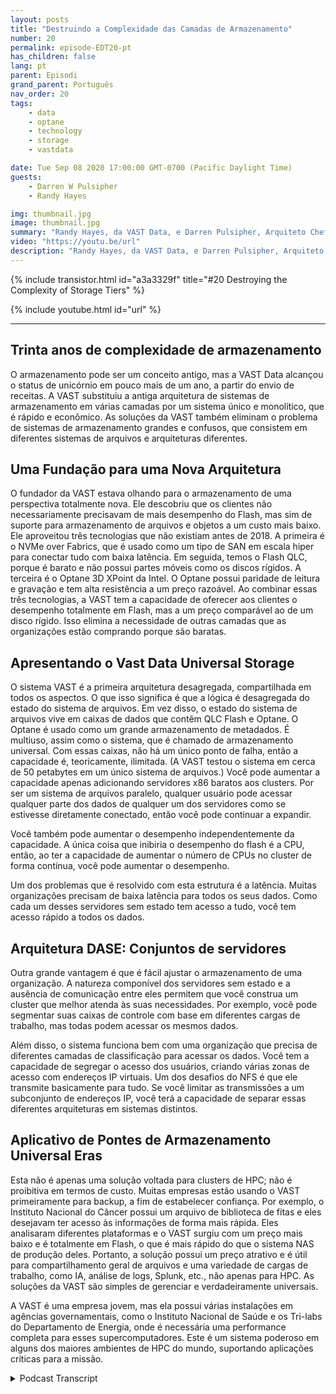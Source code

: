 ```yaml
---
layout: posts
title: "Destruindo a Complexidade das Camadas de Armazenamento"
number: 20
permalink: episode-EDT20-pt
has_children: false
lang: pt
parent: Episodi
grand_parent: Português
nav_order: 20
tags:
    - data
    - optane
    - technology
    - storage
    - vastdata

date: Tue Sep 08 2020 17:00:00 GMT-0700 (Pacific Daylight Time)
guests:
    - Darren W Pulsipher
    - Randy Hayes

img: thumbnail.jpg
image: thumbnail.jpg
summary: "Randy Hayes, da VAST Data, e Darren Pulsipher, Arquiteto Chefe de Soluções, Setor Público, da Intel, discutem a inovadora arquitetura de armazenamento da VAST Data que elimina a necessidade de camadas utilizando NVMe over Fabrics, QLC Flash e Optane 3D XPoint."
video: "https://youtu.be/url"
description: "Randy Hayes, da VAST Data, e Darren Pulsipher, Arquiteto Chefe de Soluções, Setor Público, da Intel, discutem a inovadora arquitetura de armazenamento da VAST Data que elimina a necessidade de camadas utilizando NVMe over Fabrics, QLC Flash e Optane 3D XPoint."
---
```


<div>
{% include transistor.html id="a3a3329f" title="#20 Destroying the Complexity of Storage Tiers" %}

{% include youtube.html id="url" %}
</div>

---

## Trinta anos de complexidade de armazenamento

O armazenamento pode ser um conceito antigo, mas a VAST Data alcançou o status de unicórnio em pouco mais de um ano, a partir do envio de receitas. A VAST substituiu a antiga arquitetura de sistemas de armazenamento em várias camadas por um sistema único e monolítico, que é rápido e econômico. As soluções da VAST também eliminam o problema de sistemas de armazenamento grandes e confusos, que consistem em diferentes sistemas de arquivos e arquiteturas diferentes.

## Uma Fundação para uma Nova Arquitetura

O fundador da VAST estava olhando para o armazenamento de uma perspectiva totalmente nova. Ele descobriu que os clientes não necessariamente precisavam de mais desempenho do Flash, mas sim de suporte para armazenamento de arquivos e objetos a um custo mais baixo. Ele aproveitou três tecnologias que não existiam antes de 2018. A primeira é o NVMe over Fabrics, que é usado como um tipo de SAN em escala hiper para conectar tudo com baixa latência. Em seguida, temos o Flash QLC, porque é barato e não possui partes móveis como os discos rígidos. A terceira é o Optane 3D XPoint da Intel. O Optane possui paridade de leitura e gravação e tem alta resistência a um preço razoável. Ao combinar essas três tecnologias, a VAST tem a capacidade de oferecer aos clientes o desempenho totalmente em Flash, mas a um preço comparável ao de um disco rígido. Isso elimina a necessidade de outras camadas que as organizações estão comprando porque são baratas.

## Apresentando o Vast Data Universal Storage

O sistema VAST é a primeira arquitetura desagregada, compartilhada em todos os aspectos. O que isso significa é que a lógica é desagregada do estado do sistema de arquivos. Em vez disso, o estado do sistema de arquivos vive em caixas de dados que contêm QLC Flash e Optane. O Optane é usado como um grande armazenamento de metadados. É multiuso, assim como o sistema, que é chamado de armazenamento universal. Com essas caixas, não há um único ponto de falha, então a capacidade é, teoricamente, ilimitada. (A VAST testou o sistema em cerca de 50 petabytes em um único sistema de arquivos.) Você pode aumentar a capacidade apenas adicionando servidores x86 baratos aos clusters. Por ser um sistema de arquivos paralelo, qualquer usuário pode acessar qualquer parte dos dados de qualquer um dos servidores como se estivesse diretamente conectado, então você pode continuar a expandir.

Você também pode aumentar o desempenho independentemente da capacidade. A única coisa que inibiria o desempenho do flash é a CPU, então, ao ter a capacidade de aumentar o número de CPUs no cluster de forma contínua, você pode aumentar o desempenho.

Um dos problemas que é resolvido com esta estrutura é a latência. Muitas organizações precisam de baixa latência para todos os seus dados. Como cada um desses servidores sem estado tem acesso a tudo, você tem acesso rápido a todos os dados.

## Arquitetura DASE: Conjuntos de servidores

Outra grande vantagem é que é fácil ajustar o armazenamento de uma organização. A natureza componível dos servidores sem estado e a ausência de comunicação entre eles permitem que você construa um cluster que melhor atenda às suas necessidades. Por exemplo, você pode segmentar suas caixas de controle com base em diferentes cargas de trabalho, mas todas podem acessar os mesmos dados.

Além disso, o sistema funciona bem com uma organização que precisa de diferentes camadas de classificação para acessar os dados. Você tem a capacidade de segregar o acesso dos usuários, criando várias zonas de acesso com endereços IP virtuais. Um dos desafios do NFS é que ele transmite basicamente para tudo. Se você limitar as transmissões a um subconjunto de endereços IP, você terá a capacidade de separar essas diferentes arquiteturas em sistemas distintos.

## Aplicativo de Pontes de Armazenamento Universal Eras

Esta não é apenas uma solução voltada para clusters de HPC; não é proibitiva em termos de custo. Muitas empresas estão usando o VAST primeiramente para backup, a fim de estabelecer confiança. Por exemplo, o Instituto Nacional do Câncer possui um arquivo de biblioteca de fitas e eles desejavam ter acesso às informações de forma mais rápida. Eles analisaram diferentes plataformas e o VAST surgiu com um preço mais baixo e é totalmente em Flash, o que é mais rápido do que o sistema NAS de produção deles. Portanto, a solução possui um preço atrativo e é útil para compartilhamento geral de arquivos e uma variedade de cargas de trabalho, como IA, análise de logs, Splunk, etc., não apenas para HPC. As soluções da VAST são simples de gerenciar e verdadeiramente universais.

A VAST é uma empresa jovem, mas ela possui várias instalações em agências governamentais, como o Instituto Nacional de Saúde e os Tri-labs do Departamento de Energia, onde é necessária uma performance completa para esses supercomputadores. Este é um sistema poderoso em alguns dos maiores ambientes de HPC do mundo, suportando aplicações críticas para a missão.



<details>
<summary> Podcast Transcript </summary>

<p></p>

</details>
